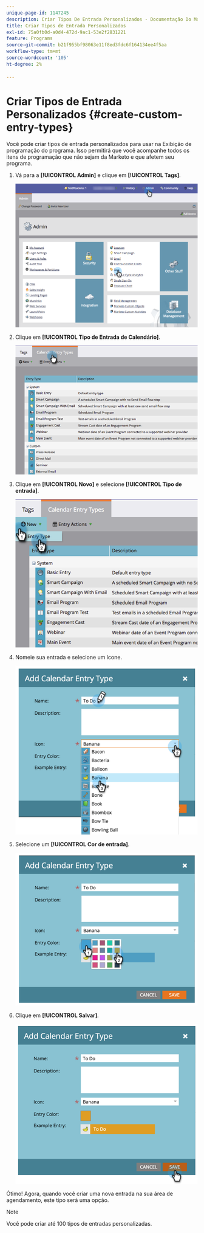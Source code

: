 ```yaml
---
unique-page-id: 1147245
description: Criar Tipos De Entrada Personalizados - Documentação Do Marketo - Documentação Do Produto
title: Criar Tipos de Entrada Personalizados
exl-id: 75a0fb0d-a0d4-472d-9ac1-53e2f2831221
feature: Programs
source-git-commit: b21f955bf98063e11f8ed3fdc6f164134ee4f5aa
workflow-type: tm+mt
source-wordcount: '105'
ht-degree: 2%

---
```


# Criar Tipos de Entrada Personalizados {#create-custom-entry-types}

Você pode criar tipos de entrada personalizados para usar na Exibição de programação do programa. Isso permitirá que você acompanhe todos os itens de programação que não sejam da Marketo e que afetem seu programa.

1. Vá para a **[!UICONTROL Admin]** e clique em **[!UICONTROL Tags]**.

   ![](assets/admintags.png)

1. Clique em **[!UICONTROL Tipo de Entrada de Calendário]**.

   ![](assets/image2014-9-15-15-3a41-3a33.png)

1. Clique em **[!UICONTROL Novo]** e selecione **[!UICONTROL Tipo de entrada]**.

   ![](assets/image2014-9-15-15-3a41-3a58.png)

1. Nomeie sua entrada e selecione um ícone.

   ![](assets/image2014-9-15-16-3a11-3a24.png)

1. Selecione um **[!UICONTROL Cor de entrada]**.

   ![](assets/image2014-9-15-16-3a3-3a55.png)

1. Clique em **[!UICONTROL Salvar]**.

   ![](assets/image2014-9-15-16-3a4-3a14.png)

Ótimo! Agora, quando você criar uma nova entrada na sua área de agendamento, este tipo será uma opção.

>[!NOTE]
>
>Você pode criar até 100 tipos de entradas personalizadas.
